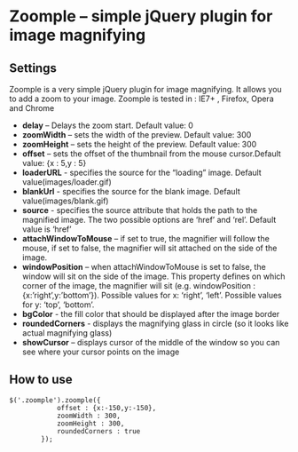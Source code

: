 # Zoomple – simple jQuery plugin for image magnifying

## Settings

Zoomple is a very simple jQuery plugin for image magnifying. It allows you to add a zoom to your image.
Zoomple is tested in : IE7+ , Firefox, Opera and Chrome

* **delay** – Delays the zoom start. Default value: 0
* **zoomWidth** – sets the width of the preview. Default value: 300
* **zoomHeight** – sets the height of the preview. Default value: 300
* **offset** – sets the offset of the thumbnail from the mouse cursor.Default value:  {x : 5,y : 5}
* **loaderURL** - specifies the source for the “loading” image. Default value(images/loader.gif)
* **blankUrl** - specifies the source for the blank image. Default value(images/blank.gif)
* **source** - specifies the source attribute that holds the path to the magnified image. The two possible options are ‘href’ and ‘rel’. Default value is ‘href’
* **attachWindowToMouse** – if set to true, the magnifier will follow the mouse, if set to false, the magnifier will sit attached on the side of the image.
* **windowPosition** – when attachWindowToMouse is set to false, the window will sit on the side of the image. This property defines on which corner of the image, the magnifier will sit (e.g. windowPosition : {x:’right’,y:’bottom’}). Possible values for x: ‘right’, ‘left’. Possible values for y: ‘top’, ‘bottom’.
* **bgColor** - the fill color that should be displayed after the image border
* **roundedCorners** - displays the magnifying glass in circle (so it looks like actual magnifying glass)
* **showCursor** – displays cursor of the middle of the window so you can see where your cursor points on the image 

## How to use
```
$('.zoomple').zoomple({ 
			offset : {x:-150,y:-150},
			zoomWidth : 300,  
			zoomHeight : 300,
			roundedCorners : true
		});
```
